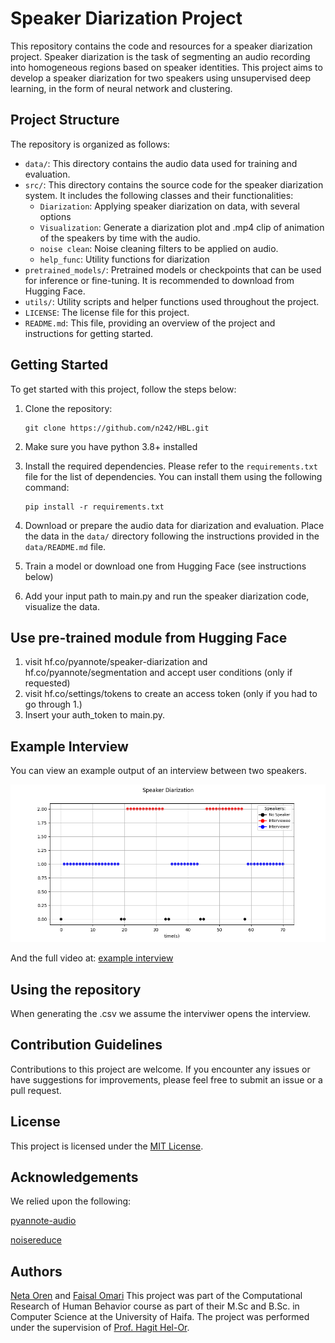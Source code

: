 # Speaker Diarization Project

This repository contains the code and resources for a speaker diarization project. Speaker diarization is the task of segmenting an audio recording into homogeneous regions based on speaker identities. 
This project aims to develop a speaker diarization for two speakers using unsupervised deep learning, in the form of neural network and clustering. 

## Project Structure

The repository is organized as follows:

- `data/`: This directory contains the audio data used for training and evaluation. 
- `src/`: This directory contains the source code for the speaker diarization system. It includes the following classes and their functionalities:
  - `Diarization`: Applying speaker diarization on data, with several options
  - `Visualization`: Generate a diarization plot and .mp4 clip of animation of the speakers by time with the audio. 
  - `noise clean`: Noise cleaning filters to be applied on audio. 
  - `help_func`: Utility functions for diarization 
- `pretrained_models/`: Pretrained models or checkpoints that can be used for inference or fine-tuning. It is recommended to download from Hugging Face. 
- `utils/`: Utility scripts and helper functions used throughout the project.
- `LICENSE`: The license file for this project.
- `README.md`: This file, providing an overview of the project and instructions for getting started.


## Getting Started

To get started with this project, follow the steps below:

1. Clone the repository:
    ```
    git clone https://github.com/n242/HBL.git

    ```
2. Make sure you have python 3.8+ installed 

3. Install the required dependencies. Please refer to the `requirements.txt` file for the list of dependencies. You can install them using the following command:
    ```
    pip install -r requirements.txt
    ```

4. Download or prepare the audio data for diarization and evaluation. Place the data in the `data/` directory following the instructions provided in the `data/README.md` file.

5. Train a model or download one from Hugging Face (see instructions below)

6. Add your input path to main.py and run the speaker diarization code, visualize the data.

## Use pre-trained module from Hugging Face
1. visit hf.co/pyannote/speaker-diarization and hf.co/pyannote/segmentation and accept user conditions (only if requested)
2. visit hf.co/settings/tokens to create an access token (only if you had to go through 1.)
3. Insert your auth_token to main.py. 


## Example Interview
You can view an example output of an interview between two speakers.

![Alt Text](visual_outputs/interview_diarization.png)

And the full video at: 
[example interview](visual_outputs/animation_example.mp4)


## Using the repository

When generating the .csv we assume the interviwer opens the interview. 

## Contribution Guidelines

Contributions to this project are welcome. If you encounter any issues or have suggestions for improvements, please feel free to submit an issue or a pull request. 

## License

This project is licensed under the [MIT License](LICENSE).

## Acknowledgements
We relied upon the following:

[pyannote-audio](https://github.com/pyannote/pyannote-audio/)

[noisereduce](https://github.com/timsainb/noisereduce/)

## Authors
[Neta Oren](https://github.com/n242/) and [Faisal Omari](https://github.com/faisalomari/)
 This project was part of the Computational Research of Human Behavior course as part of their M.Sc and B.Sc. in Computer Science at the University of Haifa.
The project was performed under the supervision of [Prof. Hagit Hel-Or](https://cs.haifa.ac.il/~hagit/). 

